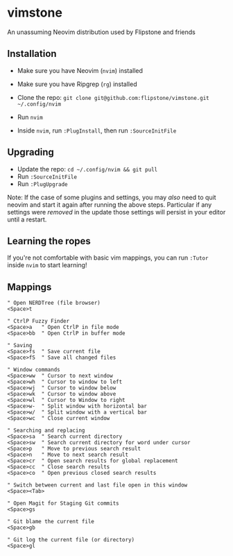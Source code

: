# vimstone

An unassuming Neovim distribution used by Flipstone and friends

## Installation

* Make sure you have Neovim (`nvim`) installed
* Make sure you have Ripgrep (`rg`) installed

* Clone the repo: `git clone git@github.com:flipstone/vimstone.git ~/.config/nvim`
* Run `nvim`
* Inside `nvim`, run `:PlugInstall`, then run `:SourceInitFile`

## Upgrading

* Update the repo: `cd ~/.config/nvim && git pull`
* Run `:SourceInitFile`
* Run `:PlugUpgrade`

Note: If the case of some plugins and settings, you may *also* need to quit
neovim and start it again after running the above steps. Particular if any
settings were *removed* in the update those settings will persist in your
editor until a restart.

## Learning the ropes

If you're not comfortable with basic vim mappings, you can run `:Tutor` inside `nvim` to start learning!

## Mappings

    " Open NERDTree (file browser)
    <Space>t

    " CtrlP Fuzzy Finder
    <Space>a   " Open CtrlP in file mode
    <Space>bb  " Open CtrlP in buffer mode

    " Saving
    <Space>fs  " Save current file
    <Space>fS  " Save all changed files

    " Window commands
    <Space>ww  " Cursor to next window
    <Space>wh  " Cursor to window to left
    <Space>wj  " Cursor to window below
    <Space>wk  " Cursor to window above
    <Space>wl  " Cursor to Window to right
    <Space>w-  " Split window with horizontal bar
    <Space>w/  " Split window with a vertical bar
    <Space>wc  " Close current window

    " Searching and replacing
    <Space>sa  " Search current directory
    <Space>sw  " Search current directory for word under cursor
    <Space>p   " Move to previous search result
    <Space>n   " Move to next search result
    <Space>cr  " Open search results for global replacement
    <Space>cc  " Close search results
    <Space>co  " Open previous closed search results

    " Switch between current and last file open in this window
    <Space><Tab>

    " Open Magit for Staging Git commits
    <Space>gs

    " Git blame the current file
    <Space>gb

    " Git log the current file (or directory)
    <Space>gl

